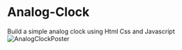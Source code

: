 # Analog-Clock
Build a simple analog clock using Html Css and Javascript
![AnalogClockPoster](https://user-images.githubusercontent.com/96174688/150290523-0d83d0d2-0382-408e-b784-b7156134ecb8.png)
